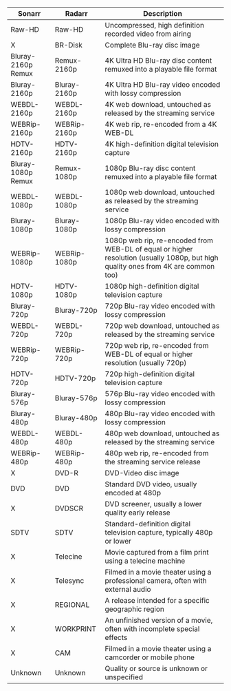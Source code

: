 | Sonarr             | Radarr       | Description                                                                                                                       |
| ------------------ | ------------ | --------------------------------------------------------------------------------------------------------------------------------- |
| Raw-HD             | Raw-HD       | Uncompressed, high definition recorded video from airing                                                                          |
| X                  | BR-Disk      | Complete Blu-ray disc image                                                                                                       |
| Bluray-2160p Remux | Remux-2160p  | 4K Ultra HD Blu-ray disc content remuxed into a playable file format                                                              |
| Bluray-2160p       | Bluray-2160p | 4K Ultra HD Blu-ray video encoded with lossy compression                                                                          |
| WEBDL-2160p        | WEBDL-2160p  | 4K web download, untouched as released by the streaming service                                                                   |
| WEBRip-2160p       | WEBRip-2160p | 4K web rip, re-encoded from a 4K WEB-DL                                                                                           |
| HDTV-2160p         | HDTV-2160p   | 4K high-definition digital television capture                                                                                     |
| Bluray-1080p Remux | Remux-1080p  | 1080p Blu-ray disc content remuxed into a playable file format                                                                    |
| WEBDL-1080p        | WEBDL-1080p  | 1080p web download, untouched as released by the streaming service                                                                |
| Bluray-1080p       | Bluray-1080p | 1080p Blu-ray video encoded with lossy compression                                                                                |
| WEBRip-1080p       | WEBRip-1080p | 1080p web rip, re-encoded from WEB-DL of equal or higher resolution (usually 1080p, but high quality ones from 4K are common too) |
| HDTV-1080p         | HDTV-1080p   | 1080p high-definition digital television capture                                                                                  |
| Bluray-720p        | Bluray-720p  | 720p Blu-ray video encoded with lossy compression                                                                                 |
| WEBDL-720p         | WEBDL-720p   | 720p web download, untouched as released by the streaming service                                                                 |
| WEBRip-720p        | WEBRip-720p  | 720p web rip, re-encoded from WEB-DL of equal or higher resolution (usually 720p)                                                 |
| HDTV-720p          | HDTV-720p    | 720p high-definition digital television capture                                                                                   |
| Bluray-576p        | Bluray-576p  | 576p Blu-ray video encoded with lossy compression                                                                                 |
| Bluray-480p        | Bluray-480p  | 480p Blu-ray video encoded with lossy compression                                                                                 |
| WEBDL-480p         | WEBDL-480p   | 480p web download, untouched as released by the streaming service                                                                 |
| WEBRip-480p        | WEBRip-480p  | 480p web rip, re-encoded from the streaming service release                                                                       |
| X                  | DVD-R        | DVD-Video disc image                                                                                                              |
| DVD                | DVD          | Standard DVD video, usually encoded at 480p                                                                                       |
| X                  | DVDSCR       | DVD screener, usually a lower quality early release                                                                               |
| SDTV               | SDTV         | Standard-definition digital television capture, typically 480p or lower                                                           |
| X                  | Telecine     | Movie captured from a film print using a telecine machine                                                                         |
| X                  | Telesync     | Filmed in a movie theater using a professional camera, often with external audio                                                  |
| X                  | REGIONAL     | A release intended for a specific geographic region                                                                               |
| X                  | WORKPRINT    | An unfinished version of a movie, often with incomplete special effects                                                           |
| X                  | CAM          | Filmed in a movie theater using a camcorder or mobile phone                                                                       |
| Unknown            | Unknown      | Quality or source is unknown or unspecified                                                                                       |
